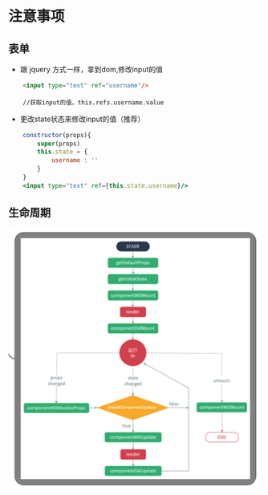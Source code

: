 # 注意事项

## 表单
* 跟 jquery 方式一样，拿到dom,修改input的值

```html
    <input type="text" ref="username"/>

    //获取input的值，this.refs.username.value
```

* 更改state状态来修改input的值（推荐）

```jsx harmony
    constructor(props){
        super(props)
        this.state = {
            username : ''
        }
    }
    <input type="text" ref={this.state.username}/>
```

## 生命周期

![](images/lifeCycle.png)
